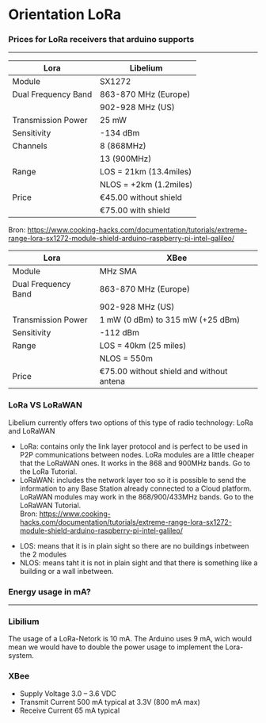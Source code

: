 Orientation LoRa
============

### Prices for LoRa receivers that arduino supports  ###
---

| Lora                | Libelium          |
|---------------------|------------------------|
| Module              | SX1272                 |
| Dual Frequency Band | 863-870 MHz (Europe)   |
|                     | 902-928 MHz (US)       |
| Transmission Power  | 25 mW                  |
| Sensitivity         | -134 dBm               |
| Channels            | 8 (868MHz)             |
|                     | 13 (900MHz)            |
| Range               | LOS = 21km (13.4miles) |
|                     | NLOS = +2km (1.2miles) |
|Price                |€45.00 without shield |
|                   | €75.00 with shield|  
Bron: https://www.cooking-hacks.com/documentation/tutorials/extreme-range-lora-sx1272-module-shield-arduino-raspberry-pi-intel-galileo/  

| Lora                |XBee        |
|---------------------|------------------------|
| Module              | MHz SMA                |
| Dual Frequency Band | 863-870 MHz (Europe)   |
|                     | 902-928 MHz (US)       |
| Transmission Power  |1 mW (0 dBm) to 315 mW (+25 dBm)|
| Sensitivity         | -112 dBm|
| Range               | LOS = 40km (25 miles) |
|                     | NLOS = 550m |
|Price                |€75.00 without shield and without antena |

### LoRa VS LoRaWAN ###

Libelium currently offers two options of this type of radio technology: LoRa and LoRaWAN  

 * LoRa: contains only the link layer protocol and is perfect to be used in P2P communications between nodes. LoRa modules are a little cheaper that the LoRaWAN ones. It works in the 868 and 900MHz bands. Go to the LoRa Tutorial.  
 * LoRaWAN: includes the network layer too so it is possible to send the information to any Base Station already connected to a Cloud platform. LoRaWAN modules may work in the 868/900/433MHz bands. Go to the LoRaWAN Tutorial.  
Bron: https://www.cooking-hacks.com/documentation/tutorials/extreme-range-lora-sx1272-module-shield-arduino-raspberry-pi-intel-galileo/  

- LOS: means that it is in plain sight so there are no buildings inbetween the 2 modules
- NLOS: means taht it is not in plain sight and that there is something like a building or a wall inbetween.

 ### Energy usage in mA? ###
---

### Libilium ###

The usage of a LoRa-Netork is 10 mA. The Arduino uses 9 mA, wich would mean we would have to double the power usage to implement the Lora-system.  
### XBee ###

- Supply Voltage	3.0 – 3.6 VDC  
- Transmit Current	500 mA typical at 3.3V (800 mA max)  
- Receive Current	65 mA typical  
